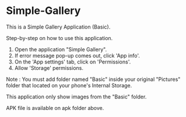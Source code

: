# Simple-Gallery
This is a Simple Gallery Application (Basic).

Step-by-step on how to use this application.
1. Open the application "Simple Gallery".
2. If error message pop-up comes out, click 'App info'.
3. On the 'App settings' tab, click on 'Permissions'.
4. Allow 'Storage' permissions.

Note :
You must add folder named "Basic" inside your original "Pictures" folder that located on your phone's Internal Storage.

This application only show images from the "Basic" folder.

APK file is available on apk folder above.
